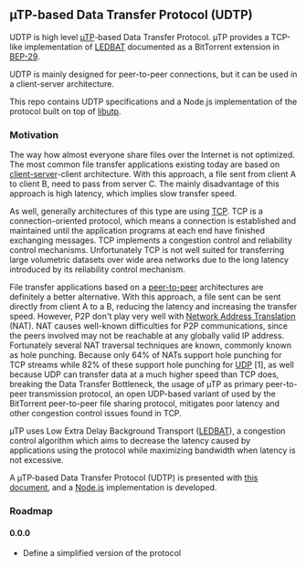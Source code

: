 ## µTP-based Data Transfer Protocol (UDTP)

UDTP is high level [µTP](http://www.bittorrent.org/beps/bep_0029.html)-based Data Transfer Protocol. µTP provides a TCP-like implementation of [LEDBAT](http://datatracker.ietf.org/wg/ledbat/charter/) documented as a BitTorrent extension in [BEP-29](http://www.bittorrent.org/beps/bep_0029.html).

UDTP is mainly designed for peer-to-peer connections, but it can be used in a client-server architecture.

This repo contains UDTP specifications and a Node.js implementation of the protocol built on top of [libutp](https://github.com/bittorrent/libutp).


### Motivation
The way how almost everyone share files over the Internet is not optimized. The most common file transfer applications existing today are based on [client-server](https://en.wikipedia.org/wiki/Client%E2%80%93server_model)-client architecture. With this approach, a file sent from client A to client B, need to pass from server C. The mainly disadvantage of this approach is high latency, which implies slow transfer speed.

As well, generally architectures of this type are using [TCP](https://en.wikipedia.org/wiki/Transmission_Control_Protocol). TCP is a connection-oriented protocol, which means a connection is established and maintained until the application programs at each end have finished exchanging messages. TCP implements a congestion control and reliability control mechanisms. Unfortunately TCP is not well suited for transferring large volumetric datasets over wide area networks due to the long latency introduced by its reliability control mechanism.

File transfer applications based on a [peer-to-peer](https://en.wikipedia.org/wiki/Peer-to-peer) architectures are definitely a better alternative. With this approach, a file sent can be sent directly from client A to a B, reducing the latency and increasing the transfer speed. However, P2P don't play very well with [Network Address Translation](https://en.wikipedia.org/wiki/Network_address_translation) (NAT). NAT causes well-known difficulties for P2P communications, since the peers involved may not be reachable at any globally valid IP address. Fortunately several NAT traversal techniques are known, commonly known as hole punching. Because only 64% of NATs support hole punching for TCP streams while 82% of these support hole punching for [UDP]() [1], as well because UDP can transfer data at a much higher speed than TCP does, breaking the Data Transfer Bottleneck, the usage of µTP as primary peer-to-peer transmission protocol, an open UDP-based variant of used by the BitTorrent peer-to-peer file sharing protocol, mitigates poor latency and other congestion control issues found in TCP.

µTP uses Low Extra Delay Background Transport ([LEDBAT](https://en.wikipedia.org/wiki/LEDBAT)), a congestion control algorithm which aims to decrease the latency caused by applications using the protocol while maximizing bandwidth when latency is not excessive.

A µTP-based Data Transfer Protocol (UDTP) is presented with [this document](protocol.md), and a [Node.js](https://nodejs.org/en/) implementation is developed.


### Roadmap

#### 0.0.0
- Define a simplified version of the protocol
